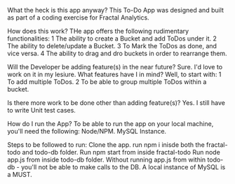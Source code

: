 What the heck is this app anyway?
This To-Do App was designed and built as part of a coding exercise for Fractal Analytics.

How does this work?
THe app offers the following rudimentary functionalities:
 1 The ability to create a Bucket and add ToDos under it.
 2 The ability to delete/update a Bucket.
 3 To Mark the ToDos as done, and vice versa.
 4 The ability to drag and dro buckets in order to rearrange them.
 
 Will the Developer be adding feature(s) in the near future?
 Sure. I'd love to work on it in my lesiure. What features have I in mind? Well, to start with:
 1 To add multiple ToDos.
 2 To be able to group multiple ToDos within a bucket.

 Is there more work to be done other than adding feature(s)?
 Yes. I still have to write Unit test cases.

 How do I run the App?
 To be able to run the app on your local machine, you'll need the following:
  Node/NPM.
  MySQL Instance.

Steps to be followed to run:
 Clone the app. run npm i inisde both the fractal-todo and todo-db folder.
 Run npm start from inside fractal-todo
 Run node app.js from inside todo-db folder.
 Without running app.js from within todo-db - you'll not be able to make calls to the DB.
 A local instance of MySQL is a MUST.
 

